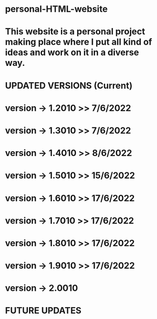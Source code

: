 # personal-HTML-website

# This website is a personal project making place where I put all kind of ideas and work on it in a diverse way.

# UPDATED VERSIONS (Current)

# version -> 1.2010 >> 7/6/2022

# version -> 1.3010 >> 7/6/2022

# version -> 1.4010 >> 8/6/2022

# version -> 1.5010 >> 15/6/2022

# version -> 1.6010 >> 17/6/2022

# version -> 1.7010 >> 17/6/2022

# version -> 1.8010 >> 17/6/2022

# version -> 1.9010 >> 17/6/2022

# version -> 2.0010

# FUTURE UPDATES
